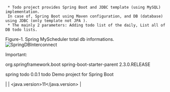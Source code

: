 

     * Todo project provides Spring Boot and JDBC template (using MySQL) implementation. 
     In case of, Spring Boot using Maven configuration, and DB (database) using JDBC (only template not JPA ).
     * The mainly 2 parameters: Adding todo list of the daily, List all of DB todo lists.

Figure-1. Spring MyScheduler total db informations.
![SpringDBInterconnect](https://user-images.githubusercontent.com/11626327/84129040-611a4680-aa7c-11ea-9d2c-288c3c6b6675.JPG)

Important: 

  <parent>
        <groupId>org.springframework.boot</groupId>
        <artifactId>spring-boot-starter-parent</artifactId>
        <version>2.3.0.RELEASE</version>
        <relativePath/> <!-- lookup parent from repository -->
    </parent>
  
  <groupId>spring</groupId>
    <artifactId>todo</artifactId>
    <version>0.0.1</version>
    <name>todo</name>
    <description>Demo project for Spring Boot</description>

   | <properties>
   |     <java.version>11</java.version>
   | </properties>
